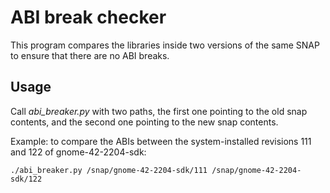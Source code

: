 # ABI break checker

This program compares the libraries inside two versions of the same SNAP to
ensure that there are no ABI breaks.

## Usage

Call *abi_breaker.py* with two paths, the first one pointing to the old
snap contents, and the second one pointing to the new snap contents.

Example: to compare the ABIs between the system-installed revisions 111
and 122 of gnome-42-2204-sdk:

    ./abi_breaker.py /snap/gnome-42-2204-sdk/111 /snap/gnome-42-2204-sdk/122

